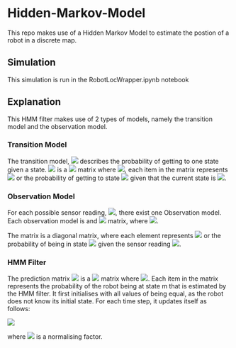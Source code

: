 # Hidden-Markov-Model
 This repo makes use of a Hidden Markov Model to estimate the postion of a robot in a discrete map.

 ## Simulation

 This simulation is run in the RobotLocWrapper.ipynb notebook

 ## Explanation
 This HMM filter makes use of 2 types of models, namely the transition model and the observation model.

### Transition Model
The transition model, <img src="https://render.githubusercontent.com/render/math?math=T"> describes the probability of getting to one state given a state. <img src="https://render.githubusercontent.com/render/math?math=T"> is a <img src="https://render.githubusercontent.com/render/math?math=m \x n"> matrix where <img src="https://render.githubusercontent.com/render/math?math=m=n= number\ of\ possible\ states">, each item in the matrix represents <img src="https://render.githubusercontent.com/render/math?math=P(n|m)"> or the probability of getting to state <img src="https://render.githubusercontent.com/render/math?math=n"> given that the current state is <img src="https://render.githubusercontent.com/render/math?math=m">.

### Observation Model
For each possible sensor reading, <img src="https://render.githubusercontent.com/render/math?math=O">, there exist one Observation model. Each observation model is and <img src="https://render.githubusercontent.com/render/math?math=m \x n"> matrix, where <img src="https://render.githubusercontent.com/render/math?math=m = number\ of\ possible\ states">. 

The matrix is a diagonal matrix, where each element represents <img src="https://render.githubusercontent.com/render/math?math=P(m|O)"> or the probability of being in state <img src="https://render.githubusercontent.com/render/math?math=m"> given the sensor reading <img src="https://render.githubusercontent.com/render/math?math=O">.

### HMM Filter

The prediction matrix <img src="https://render.githubusercontent.com/render/math?math=f"> is a <img src="https://render.githubusercontent.com/render/math?math=m\x 1"> matrix where <img src="https://render.githubusercontent.com/render/math?math=m=number\ of\ possible\ states">. Each item in the matrix represents the probability of the robot being at state m that is estimated by the HMM filter. It first initialises with all values of being equal, as the robot does not know its initial state. For each time step, it updates itself as follows:

<!-- $$f_{t+1} = \alpha * O_{e_{t+1}} * T^T * f_{t}$$ -->
<img src="https://render.githubusercontent.com/render/math?math=f_{t%2B1} = \alpha * O_{e_{t%2B1}} * T^T * f_{t}">

where <img src="https://render.githubusercontent.com/render/math?math=\alpha"> is a normalising factor.


